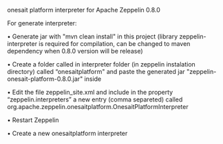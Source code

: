 onesait platform interpreter for Apache Zeppelin 0.8.0



For generate interpreter:

• 	Generate jar with "mvn clean install" in this project (library zeppelin-interpreter is required for compilation, can be changed to maven dependency when 0.8.0 version will be release)

•	Create a folder called in interpreter folder (in zeppelin instalation directory) called “onesaitplatform" and paste the generated jar "zeppelin-onesait-platform-0.8.0.jar" inside

•	Edit the file zeppelin_site.xml and include in the property “zeppelin.interpreters” a new entry (comma separeted) called org.apache.zeppelin.onesaitplatform.OnesaitPlatformInterpreter

•	Restart Zeppelin

•	Create a new onesaitplatform interpreter
